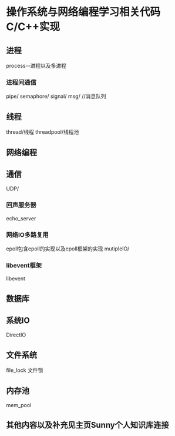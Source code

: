 # 操作系统与网络编程学习相关代码C/C++实现

## 进程
process--进程以及多进程

### 进程间通信

pipe/
semaphore/
signal/
msg/  //消息队列
## 线程

thread/线程
threadpool/线程池



## 网络编程

## 通信

UDP/
### 回声服务器
echo_server

### 网络IO多路复用
epoll包含epoll的实现以及epoll框架的实现
mutipleIO/

### libevent框架
libevent


## 数据库

## 系统IO

DirectIO


## 文件系统

file_lock 文件锁

## 内存池

mem_pool

## 其他内容以及补充见主页Sunny个人知识库连接
